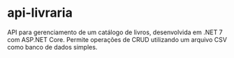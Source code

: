 # api-livraria
API para gerenciamento de um catálogo de livros, desenvolvida em .NET 7 com ASP.NET Core. Permite operações de CRUD utilizando um arquivo CSV como banco de dados simples.
